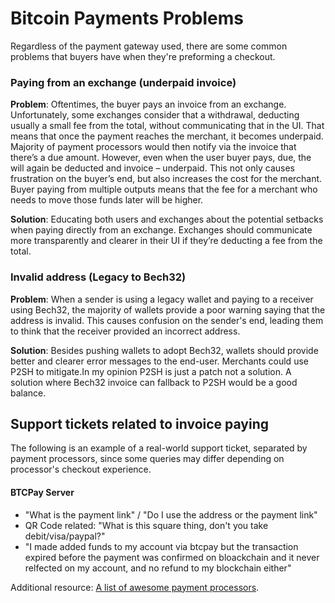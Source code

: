 
# Bitcoin Payments Problems

Regardless of the payment gateway used, there are some common problems that buyers have when they're preforming a checkout.

### Paying from an exchange (underpaid invoice)

**Problem**: Oftentimes, the buyer pays an invoice from an exchange. Unfortunately, some exchanges consider that a withdrawal, deducting usually a small fee from the total, without communicating that in the UI. That means that once the payment reaches the merchant, it becomes underpaid. Majority of payment processors would then notify via the invoice that there’s a due amount. 
However, even when the user buyer pays, due, the will again be deducted and invoice – underpaid. This not only causes frustration on the buyer’s end, but also increases the cost for the merchant. 
Buyer paying from multiple outputs means that the fee for a merchant who needs to move those funds later will be higher.

**Solution**: Educating both users and exchanges about the potential setbacks when paying directly from an exchange. Exchanges should communicate more transparently and clearer in their UI if they’re deducting a fee from the total.

### Invalid address (Legacy to Bech32)

**Problem**: When a sender is using a legacy wallet and paying to a receiver using Bech32, the majority of wallets provide a poor warning saying that the address is invalid. This causes confusion on the sender's end, leading them to think that the receiver provided an incorrect address.

**Solution**: Besides pushing wallets to adopt Bech32, wallets should provide better and clearer error messages to the end-user. Merchants could use P2SH to mitigate.In my opinion P2SH is just a patch not a solution.  A solution where Bech32 invoice can fallback to P2SH would be a good balance.

## Support tickets related to invoice paying

The following is an example of a real-world support ticket, separated by payment processors, since some queries may differ depending on processor's checkout experience.

#### BTCPay Server

* "What is the payment link" / "Do I use the address or the payment link" 
* QR Code related: "What is this square thing, don't you take debit/visa/paypal?"
* "I made added funds to my account via btcpay but the transaction expired before the payment was confirmed on bloackchain and it never relfected on my account, and no refund to my blockchain either"

Additional resource: [A list of awesome payment processors](https://github.com/alexk111/awesome-bitcoin-payment-processors).
